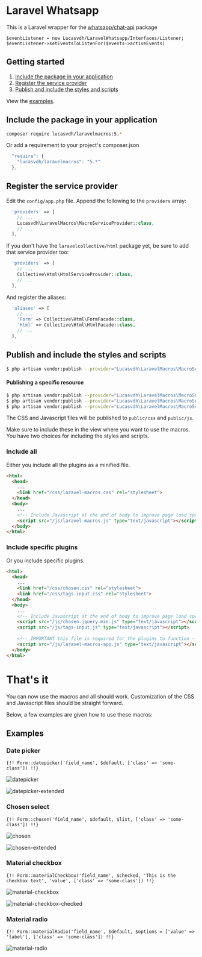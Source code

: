 # Laravel Whatsapp

This is a Laravel wrapper for the [whatsapp/chat-api]() package

```
$eventListener = new Lucasvdh/LaravelWhatsapp/Interfaces/Listener;
$eventListener->setEventsToListenFor($events->activeEvents)
```

## Getting started
1. [Include the package in your application](#include-the-package-in-your-application)
2. [Register the service provider](#register-the-service-provider)
3. [Publish and include the styles and scripts](#publish-and-include-the-styles-and-scripts)

View the [examples](#examples).

## Include the package in your application

``` bash
composer require lucasvdh/laravelmacros:5.*
```
Or add a requirement to your project's composer.json

``` javascript
  "require": {
    "lucasvdh/laravelmacros": "5.*"
  },
```

## Register the service provider

Edit the `config/app.php` file. Append the following to the `providers` array:

``` php
  'providers' => [
    // ...
    Lucasvdh\LaravelMacros\MacroServiceProvider::class,
    // ...
  ],
```

If you don't have the `laravelcollective/html` package yet, be sure to add that service provider too:

``` php
  'providers' => [
    // ...
    Collective\Html\HtmlServiceProvider::class,
    // ...
  ],
```

And register the aliases:

``` php
  'aliases' => [
    // ...
    'Form' => Collective\Html\FormFacade::class,
    'Html' => Collective\Html\HtmlFacade::class,
    // ...
  ],
```


## Publish and include the styles and scripts

``` bash
$ php artisan vendor:publish --provider="Lucasvdh\LaravelMacros\MacroServiceProvider"
```

#### Publishing a specific resource

``` bash
$ php artisan vendor:publish --provider="Lucasvdh\LaravelMacros\MacroServiceProvider" --tag="scripts"
$ php artisan vendor:publish --provider="Lucasvdh\LaravelMacros\MacroServiceProvider" --tag="styles"
$ php artisan vendor:publish --provider="Lucasvdh\LaravelMacros\MacroServiceProvider" --tag="images"
```

The CSS and Javascript files will be published to `public/css` and `public/js`. 

Make sure to include these in the view where you want to use the macros. You have two choices for including the styles and scripts.
  
### Include all

Either you include all the plugins as a minified file.

``` html
<html>
  <head>
    ...
    <link href="/css/laravel-macros.css" rel="stylesheet">
  </head>
  <body>
    ...
    <!-- Include Javascript at the end of body to improve page load speed -->
    <script src="/js/laravel-macros.js" type="text/javascript"></script>
  </body>
</html>
```

### Include specific plugins

Or you include specific plugins.

``` html
<html>
  <head>
    ...
    <link href="/css/chosen.css" rel="stylesheet">
    <link href="/css/tags-input.css" rel="stylesheet">
  </head>
  <body>
    ...
    <!-- Include Javascript at the end of body to improve page load speed -->
    <script src="/js/chosen.jquery.min.js" type="text/javascript"></script>
    <script src="/js/tags-input.js" type="text/javascript"></script>
    
    <!-- IMPORTANT this file is required for the plugins to function -->
    <script src="/js/laravel-macros-app.js" type="text/javascript"></script>
  </body>
</html>
```

# That's it

You can now use the macros and all should work. Customization of the CSS and Javascript files should be straight forward.

Below, a few examples are given how to use these macros:

## Examples

### Date picker

``` blade
{!! Form::datepicker('field_name', $default, ['class' => 'some-class']) !!}
```

![datepicker](http://download-manager.nl/lucasvdh/laravelmacros/datepicker.png "Date picker")

![datepicker-extended](http://download-manager.nl/lucasvdh/laravelmacros/datepicker-extended.png "Date picker extended")

### Chosen select

``` blade
{!! Form::chosen('field_name', $default, $list, ['class' => 'some-class']) !!}
```

![chosen](http://download-manager.nl/lucasvdh/laravelmacros/chosen-select.png "Chosen select")

![chosen-extended](http://download-manager.nl/lucasvdh/laravelmacros/chosen-select-extended.png "Chosen select extended")

### Material checkbox

``` blade
{!! Form::materialCheckbox('field_name', $checked, 'This is the checkbox text', 'value', ['class' => 'some-class']) !!}
```

![material-checkbox](http://download-manager.nl/lucasvdh/laravelmacros/material-checkbox.png "Material checkbox")

![material-checkbox-checked](http://download-manager.nl/lucasvdh/laravelmacros/material-checkbox-checked.png "Material checkbox checked")

### Material radio

``` blade
{!! Form::materialRadio('field_name', $default, $options = ['value' => 'label'], ['class' => 'some-class']) !!}
```

![material-radio](http://download-manager.nl/lucasvdh/laravelmacros/material-radio.png "Material radio")
